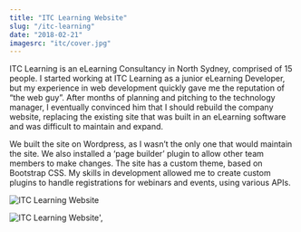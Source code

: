 ```yaml
---
title: "ITC Learning Website"
slug: "/itc-learning"
date: "2018-02-21"
imagesrc: "itc/cover.jpg"
---
```


ITC Learning is an eLearning Consultancy in North Sydney, comprised of 15 people. I started working at ITC Learning as a junior eLearning Developer, but my experience in web development quickly gave me the reputation of “the web guy”. After months of planning and pitching to the technology manager, I eventually convinced him that I should rebuild the company website, replacing the existing site that was built in an eLearning software and was difficult to maintain and expand.

We built the site on Wordpress, as I wasn’t the only one that would maintain the site. We also installed a ‘page builder’ plugin to allow other team members to make changes. The site has a custom theme, based on Bootstrap CSS. My skills in development allowed me to create custom plugins to handle registrations for webinars and events, using various APIs.

![ITC Learning Website](http://files.nathansimpson.design/portfolio/itc/1.jpg "ITC Learning Website")

![ITC Learning Website](http://files.nathansimpson.design/portfolio/itc/2.jpg "ITC Learning Website")',

